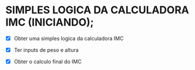 # SIMPLES LOGICA DA CALCULADORA IMC (INICIANDO);

- [x] Obter uma simples logica da calculadora IMC
- [x] Ter inputs de peso e altura
- [x] Obter o calculo final do IMC

